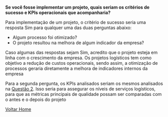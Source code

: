 **Se você fosse implementar um projeto, quais seriam os critérios de sucesso e KPIs operacionais que acompanharia?** &nbsp;

Para implementação de um projeto, o critério de sucesso seria uma resposta Sim para qualquer uma das duas perguntas abaixo: &nbsp;
- Algum processo foi otimizado? &nbsp;
- O projeto resultou na melhora de algum indicador da empresa? &nbsp;

Caso algumas das respostas sejam Sim, acredito que o projeto esteja em linha com o crescimento da empresa. Os projetos logísticos tem como objetivo a redução de custos operacionais, sendo assim, a otimização de processos geraria diretamente a melhora de indicadores internos da empresa &nbsp;

Para a segunda pergunta, os KPIs analisados seriam os mesmos analisados na [Questão 2](Questão2.md). Isso seria para assegurar os níveis de serviços logísticos,
para que as métricas principais de qualidade possam ser comparadas com o antes e o depois do projeto

[Voltar Home](README.md)